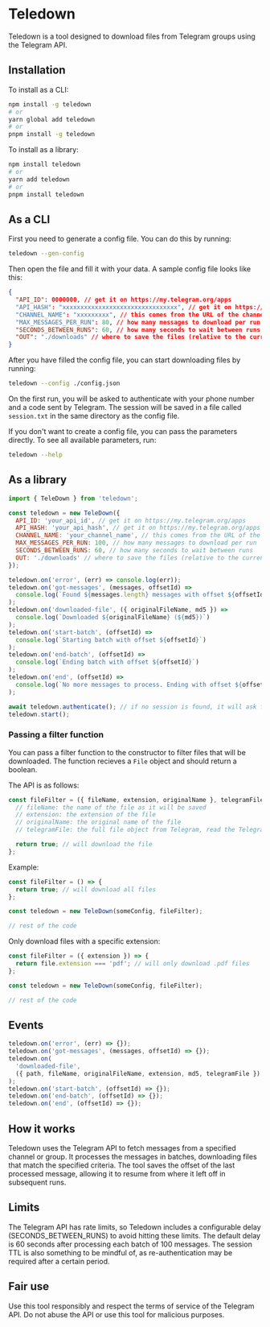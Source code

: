 # Teledown

Teledown is a tool designed to download files from Telegram groups using the
Telegram API.

## Installation

To install as a CLI:

```bash
npm install -g teledown
# or
yarn global add teledown
# or
pnpm install -g teledown
```

To install as a library:

```bash
npm install teledown
# or
yarn add teledown
# or
pnpm install teledown
```

## As a CLI

First you need to generate a config file. You can do this by running:

```bash
teledown --gen-config
```

Then open the file and fill it with your data. A sample config file looks like
this:

```json
{
  "API_ID": 0000000, // get it on https://my.telegram.org/apps
  "API_HASH": "xxxxxxxxxxxxxxxxxxxxxxxxxxxxxxxx", // get it on https://my.telegram.org/apps
  "CHANNEL_NAME": "xxxxxxxxx", // this comes from the URL of the channel (https://t.me/xxxxxxxxx)
  "MAX_MESSAGES_PER_RUN": 80, // how many messages to download per run
  "SECONDS_BETWEEN_RUNS": 60, // how many seconds to wait between runs
  "OUT": "./downloads" // where to save the files (relative to the current directory)
}
```

After you have filled the config file, you can start downloading files by
running:

```bash
teledown --config ./config.json
```

On the first run, you will be asked to authenticate with your phone number and a
code sent by Telegram. The session will be saved in a file called `session.txt`
in the same directory as the config file.

If you don't want to create a config file, you can pass the parameters directly.
To see all available parameters, run:

```bash
teledown --help
```

## As a library

```javascript
import { TeleDown } from 'teledown';

const teledown = new TeleDown({
  API_ID: 'your_api_id', // get it on https://my.telegram.org/apps
  API_HASH: 'your_api_hash', // get it on https://my.telegram.org/apps
  CHANNEL_NAME: 'your_channel_name', // this comes from the URL of the channel (https://t.me/your_channel_name)
  MAX_MESSAGES_PER_RUN: 100, // how many messages to download per run
  SECONDS_BETWEEN_RUNS: 60, // how many seconds to wait between runs
  OUT: './downloads' // where to save the files (relative to the current directory)
});

teledown.on('error', (err) => console.log(err));
teledown.on('got-messages', (messages, offsetId) =>
  console.log(`Found ${messages.length} messages with offset ${offsetId}`)
);
teledown.on('downloaded-file', ({ originalFileName, md5 }) =>
  console.log(`Downloaded ${originalFileName} (${md5})`)
);
teledown.on('start-batch', (offsetId) =>
  console.log(`Starting batch with offset ${offsetId}`)
);
teledown.on('end-batch', (offsetId) =>
  console.log(`Ending batch with offset ${offsetId}`)
);
teledown.on('end', (offsetId) =>
  console.log(`No more messages to process. Ending with offset ${offsetId}`)
);

await teledown.authenticate(); // if no session is found, it will ask for the phone number and the code sent by Telegram
teledown.start();
```

### Passing a filter function

You can pass a filter function to the constructor to filter files that will be
downloaded. The function recieves a `File` object and should return a boolean.

The API is as follows:

```javascript
const fileFilter = ({ fileName, extension, originalName }, telegramFile) => {
  // fileName: the name of the file as it will be saved
  // extension: the extension of the file
  // originalName: the original name of the file
  // telegramFile: the full file object from Telegram, read the Telegram API docs for more info

  return true; // will download the file
};
```

Example:

```javascript
const fileFilter = () => {
  return true; // will download all files
};

const teledown = new TeleDown(someConfig, fileFilter);

// rest of the code
```

Only download files with a specific extension:

```javascript
const fileFilter = ({ extension }) => {
  return file.extension === 'pdf'; // will only download .pdf files
};

const teledown = new TeleDown(someConfig, fileFilter);

// rest of the code
```

## Events

```javascript
teledown.on('error', (err) => {});
teledown.on('got-messages', (messages, offsetId) => {});
teledown.on(
  'downloaded-file',
  ({ path, fileName, originalFileName, extension, md5, telegramFile }) => {}
);
teledown.on('start-batch', (offsetId) => {});
teledown.on('end-batch', (offsetId) => {});
teledown.on('end', (offsetId) => {});
```

## How it works

Teledown uses the Telegram API to fetch messages from a specified channel or
group. It processes the messages in batches, downloading files that match the
specified criteria. The tool saves the offset of the last processed message,
allowing it to resume from where it left off in subsequent runs.

## Limits

The Telegram API has rate limits, so Teledown includes a configurable delay
(SECONDS_BETWEEN_RUNS) to avoid hitting these limits. The default delay is 60
seconds after processing each batch of 100 messages. The session TTL is also
something to be mindful of, as re-authentication may be required after a certain
period.

## Fair use

Use this tool responsibly and respect the terms of service of the Telegram API.
Do not abuse the API or use this tool for malicious purposes.
